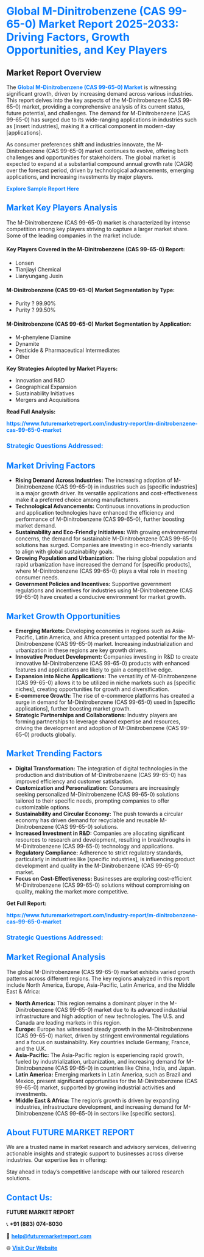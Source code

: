 <h1 style="color: #007BFF;">Global M-Dinitrobenzene (CAS 99-65-0) Market Report 2025-2033: Driving Factors, Growth Opportunities, and Key Players</h1>

<section id="overview">
<h2>Market Report Overview</h2>
<p>The <a href="https://www.futuremarketreport.com/industry-report/m-dinitrobenzene-cas-99-65-0-market" style="color: #007BFF; text-decoration: none;"><strong>Global M-Dinitrobenzene (CAS 99-65-0) Market</strong></a> is witnessing significant growth, driven by increasing demand across various industries. This report delves into the key aspects of the M-Dinitrobenzene (CAS 99-65-0) market, providing a comprehensive analysis of its current status, future potential, and challenges. The demand for M-Dinitrobenzene (CAS 99-65-0) has surged due to its wide-ranging applications in industries such as [insert industries], making it a critical component in modern-day [applications].</p>
<p>As consumer preferences shift and industries innovate, the M-Dinitrobenzene (CAS 99-65-0) market continues to evolve, offering both challenges and opportunities for stakeholders. The global market is expected to expand at a substantial compound annual growth rate (CAGR) over the forecast period, driven by technological advancements, emerging applications, and increasing investments by major players.</p>
</section>

<section id="overview">
<p><a href="https://www.futuremarketreport.com/request-sample/reportId=27080" style="color: #007BFF; text-decoration: none;"><strong>Explore Sample Report Here</strong></a></p>
</section>

<section id="key-players">
<h2 style="color: #007BFF;">Market Key Players Analysis</h2>
<p>The M-Dinitrobenzene (CAS 99-65-0) market is characterized by intense competition among key players striving to capture a larger market share. Some of the leading companies in the market include:</p>
<h4>Key Players Covered in the M-Dinitrobenzene (CAS 99-65-0) Report:</h4>
<ul><li>Lonsen</li><li>Tianjiayi Chemical</li><li>Lianyungang Juxin</li></ul>
<h4>M-Dinitrobenzene (CAS 99-65-0) Market Segmentation by Type:</h4>
<ul><li>Purity ? 99.90%</li><li>Purity ? 99.50%</li></ul>

<h4>M-Dinitrobenzene (CAS 99-65-0) Market Segmentation by Application:</h4>
<ul><li>M-phenylene Diamine</li><li>Dynamite</li><li>Pesticide &amp; Pharmaceutical Intermediates</li><li>Other</li></ul>
<p><strong>Key Strategies Adopted by Market Players:</strong></p>
<ul>
<li>Innovation and R&D</li>
<li>Geographical Expansion</li>
<li>Sustainability Initiatives</li>
<li>Mergers and Acquisitions</li>
</ul>
</section>

<section>
<p><strong>Read Full Analysis: </strong></p><a href="https://www.futuremarketreport.com/industry-report/m-dinitrobenzene-cas-99-65-0-market" style="color: #007BFF; text-decoration: none;"><strong>https://www.futuremarketreport.com/industry-report/m-dinitrobenzene-cas-99-65-0-market</strong></a>
<h3 style="color: #007BFF;">Strategic Questions Addressed:</h3>
</section>

<section id="driving-factors">
<h2 style="color: #007BFF;">Market Driving Factors</h2>
<ul>
<li><strong>Rising Demand Across Industries:</strong> The increasing adoption of M-Dinitrobenzene (CAS 99-65-0) in industries such as [specific industries] is a major growth driver. Its versatile applications and cost-effectiveness make it a preferred choice among manufacturers.</li>
<li><strong>Technological Advancements:</strong> Continuous innovations in production and application technologies have enhanced the efficiency and performance of M-Dinitrobenzene (CAS 99-65-0), further boosting market demand.</li>
<li><strong>Sustainability and Eco-Friendly Initiatives:</strong> With growing environmental concerns, the demand for sustainable M-Dinitrobenzene (CAS 99-65-0) solutions has surged. Companies are investing in eco-friendly variants to align with global sustainability goals.</li>
<li><strong>Growing Population and Urbanization:</strong> The rising global population and rapid urbanization have increased the demand for [specific products], where M-Dinitrobenzene (CAS 99-65-0) plays a vital role in meeting consumer needs.</li>
<li><strong>Government Policies and Incentives:</strong> Supportive government regulations and incentives for industries using M-Dinitrobenzene (CAS 99-65-0) have created a conducive environment for market growth.</li>
</ul>
</section>

<section id="growth-opportunities">
<h2 style="color: #007BFF;">Market Growth Opportunities</h2>
<ul>
<li><strong>Emerging Markets:</strong> Developing economies in regions such as Asia-Pacific, Latin America, and Africa present untapped potential for the M-Dinitrobenzene (CAS 99-65-0) market. Increasing industrialization and urbanization in these regions are key growth drivers.</li>
<li><strong>Innovative Product Development:</strong> Companies investing in R&D to create innovative M-Dinitrobenzene (CAS 99-65-0) products with enhanced features and applications are likely to gain a competitive edge.</li>
<li><strong>Expansion into Niche Applications:</strong> The versatility of M-Dinitrobenzene (CAS 99-65-0) allows it to be utilized in niche markets such as [specific niches], creating opportunities for growth and diversification.</li>
<li><strong>E-commerce Growth:</strong> The rise of e-commerce platforms has created a surge in demand for M-Dinitrobenzene (CAS 99-65-0) used in [specific applications], further boosting market growth.</li>
<li><strong>Strategic Partnerships and Collaborations:</strong> Industry players are forming partnerships to leverage shared expertise and resources, driving the development and adoption of M-Dinitrobenzene (CAS 99-65-0) products globally.</li>
</ul>
</section>

<section id="trending-factors">
<h2 style="color: #007BFF;">Market Trending Factors</h2>
<ul>
<li><strong>Digital Transformation:</strong> The integration of digital technologies in the production and distribution of M-Dinitrobenzene (CAS 99-65-0) has improved efficiency and customer satisfaction.</li>
<li><strong>Customization and Personalization:</strong> Consumers are increasingly seeking personalized M-Dinitrobenzene (CAS 99-65-0) solutions tailored to their specific needs, prompting companies to offer customizable options.</li>
<li><strong>Sustainability and Circular Economy:</strong> The push towards a circular economy has driven demand for recyclable and reusable M-Dinitrobenzene (CAS 99-65-0) solutions.</li>
<li><strong>Increased Investment in R&D:</strong> Companies are allocating significant resources to research and development, resulting in breakthroughs in M-Dinitrobenzene (CAS 99-65-0) technology and applications.</li>
<li><strong>Regulatory Compliance:</strong> Adherence to strict regulatory standards, particularly in industries like [specific industries], is influencing product development and quality in the M-Dinitrobenzene (CAS 99-65-0) market.</li>
<li><strong>Focus on Cost-Effectiveness:</strong> Businesses are exploring cost-efficient M-Dinitrobenzene (CAS 99-65-0) solutions without compromising on quality, making the market more competitive.</li>
</ul>
</section>

<section>
<p><strong>Get Full Report: </strong></p><a href="https://www.futuremarketreport.com/industry-report/m-dinitrobenzene-cas-99-65-0-market" style="color: #007BFF; text-decoration: none;"><strong>https://www.futuremarketreport.com/industry-report/m-dinitrobenzene-cas-99-65-0-market</strong></a>
<h3 style="color: #007BFF;">Strategic Questions Addressed:</h3>
</section>


<section id="regional-analysis">
<h2 style="color: #007BFF;">Market Regional Analysis</h2>
<p>The global M-Dinitrobenzene (CAS 99-65-0) market exhibits varied growth patterns across different regions. The key regions analyzed in this report include North America, Europe, Asia-Pacific, Latin America, and the Middle East & Africa:</p>
<ul>
<li><strong>North America:</strong> This region remains a dominant player in the M-Dinitrobenzene (CAS 99-65-0) market due to its advanced industrial infrastructure and high adoption of new technologies. The U.S. and Canada are leading markets in this region.</li>
<li><strong>Europe:</strong> Europe has witnessed steady growth in the M-Dinitrobenzene (CAS 99-65-0) market, driven by stringent environmental regulations and a focus on sustainability. Key countries include Germany, France, and the U.K.</li>
<li><strong>Asia-Pacific:</strong> The Asia-Pacific region is experiencing rapid growth, fueled by industrialization, urbanization, and increasing demand for M-Dinitrobenzene (CAS 99-65-0) in countries like China, India, and Japan.</li>
<li><strong>Latin America:</strong> Emerging markets in Latin America, such as Brazil and Mexico, present significant opportunities for the M-Dinitrobenzene (CAS 99-65-0) market, supported by growing industrial activities and investments.</li>
<li><strong>Middle East & Africa:</strong> The region’s growth is driven by expanding industries, infrastructure development, and increasing demand for M-Dinitrobenzene (CAS 99-65-0) in sectors like [specific sectors].</li>
</ul>
</section>

<footer>
<h2 style="color: #007BFF;">About FUTURE MARKET REPORT</h2>
<p>We are a trusted name in market research and advisory services, delivering actionable insights and strategic support to businesses across diverse industries. Our expertise lies in offering:</p>

<p>Stay ahead in today’s competitive landscape with our tailored research solutions.</p>

<h2 style="color: #007BFF;">Contact Us:</h2>
<p><strong>FUTURE MARKET REPORT</strong></p>
<p>📞 <strong>+91 (883) 074-8030</strong></p>
<p>📧 <strong><a href="mailto:help@futuremarketreport.com" style="color: #007BFF;">help@futuremarketreport.com</a></strong></p>
<p>🌐 <strong><a href="https://www.futuremarketreport.com/" style="color: #007BFF;">Visit Our Website</a></strong></p>
</footer>